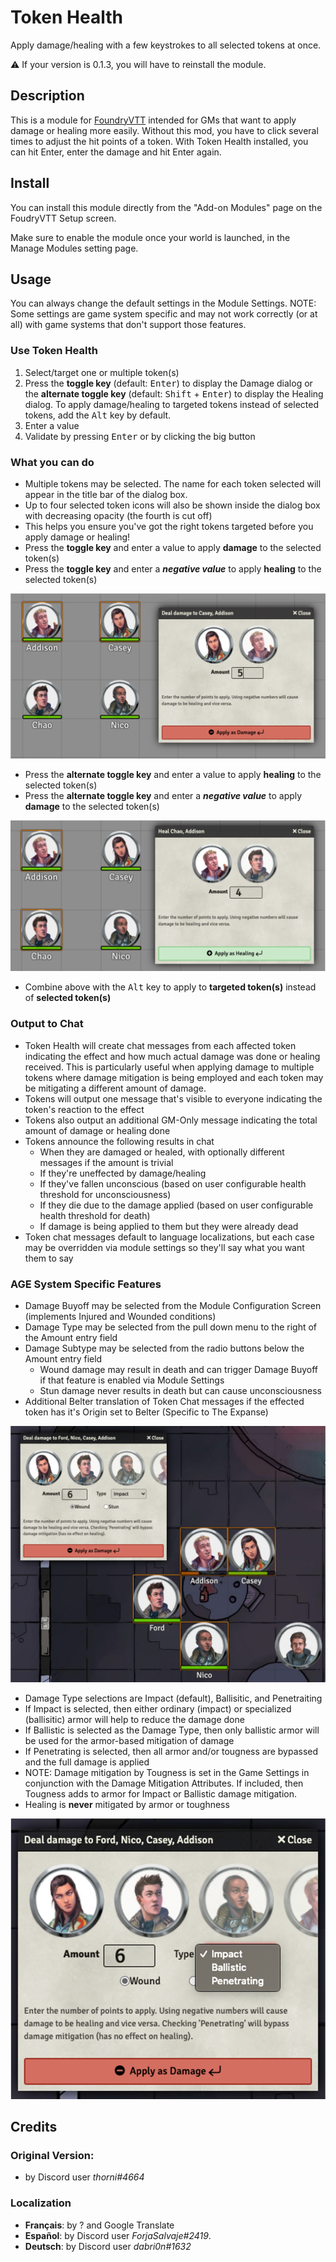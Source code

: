 # Token Health

Apply damage/healing with a few keystrokes to all selected tokens at once.

⚠️ If your version is 0.1.3, you will have to reinstall the module.

## Description

This is a module for [FoundryVTT](https://foundryvtt.com/) intended for GMs that want to apply damage or healing more easily. Without this mod, you have to click several times to adjust the hit points of a token. With Token Health installed, you can hit Enter, enter the damage and hit Enter again. 

## Install

You can install this module directly from the "Add-on Modules" page on the FoudryVTT Setup screen. 

Make sure to enable the module once your world is launched, in the Manage Modules setting page.

## Usage

You can always change the default settings in the Module Settings.
NOTE: Some settings are game system specific and may not work correctly (or at all) with game systems that don't support those features.

### Use Token Health

1. Select/target one or multiple token(s)
1. Press the **toggle key** (default: <kbd>Enter</kbd>) to display the Damage dialog or the **alternate toggle key** (default: <kbd>Shift</kbd> + <kbd>Enter</kbd>) to display the Healing dialog. To apply damage/healing to targeted tokens instead of selected tokens, add the <kbd>Alt</kbd> key by default.
1. Enter a value
1. Validate by pressing <kbd>Enter</kbd> or by clicking the big button

### What you can do

- Multiple tokens may be selected. The name for each token selected will appear in the title bar of the dialog box.
- Up to four selected token icons will also be shown inside the dialog box with decreasing opacity (the fourth is cut off)
- This helps you ensure you've got the right tokens targeted before you apply damage or healing!
- Press the **toggle key** and enter a value to apply **damage** to the selected token(s)
- Press the **toggle key** and enter a ***negative value*** to apply **healing** to the selected token(s)

![screenshot](screenshot_0.png)

- Press the **alternate toggle key** and enter a value to apply **healing** to the selected token(s)
- Press the **alternate toggle key** and enter a ***negative value*** to apply **damage** to the selected token(s)

![screenshot](screenshot_2.png)

- Combine above with the <kbd>Alt</kbd> key to apply to **targeted token(s)** instead of **selected token(s)**

### Output to Chat

- Token Health will create chat messages from each affected token indicating the effect and how much actual damage was done or healing received. This is particularly useful when applying damage to multiple tokens where damage mitigation is being employed and each token may be mitigating a different amount of damage.
- Tokens will output one message that's visible to everyone indicating the token's reaction to the effect
- Tokens also output an additional GM-Only message indicating the total amount of damage or healing done
- Tokens announce the following results in chat
	- When they are damaged or healed, with optionally different messages if the amount is trivial
	- If they're uneffected by damage/healing
	- If they've fallen unconscious (based on user configurable health threshold for unconsciousness)
	- If they die due to the damage applied (based on user configurable health threshold for death)
	- If damage is being applied to them but they were already dead
- Token chat messages default to language localizations, but each case may be overridden via module settings so they'll say what you want them to say

### AGE System Specific Features

- Damage Buyoff may be selected from the Module Configuration Screen (implements Injured and Wounded conditions)
- Damage Type may be selected from the pull down menu to the right of the Amount entry field
- Damage Subtype may be selected from the radio buttons below the Amount entry field
	- Wound damage may result in death and can trigger Damage Buyoff if that feature is enabled via Module Settings
	- Stun damage never results in death but can cause unconsciousness
- Additional Belter translation of Token Chat messages if the effected token has it's Origin set to Belter (Specific to The Expanse)

![screenshot](screenshot_1.png)

- Damage Type selections are Impact (default), Ballisitic, and Penetraiting
- If Impact is selected, then either ordinary (impact) or specialized (ballisitic) armor will help to reduce the damage done
- If Ballistic is selected as the Damage Type, then only ballistic armor will be used for the armor-based mitigation of damage
- If Penetrating is selected, then all armor and/or tougness are bypassed and the full damage is applied
- NOTE: Damage mitigation by Tougness is set in the Game Settings in conjunction with the Damage Mitigation Attributes. If included, then Tougness adds to armor for Impact or Ballistic damage mitigation.
- Healing is **never** mitigated by armor or toughness

![screenshot](screenshot_detail.png)

## Credits

### Original Version:
- by Discord user *thorni#4664*

### Localization
- **Français**: by ? and Google Translate
- **Español**: by Discord user *ForjaSalvaje#2419*.
- **Deutsch**: by Discord user *dabri0n#1632*

